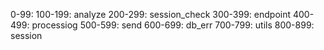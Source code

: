 0-99: 
100-199: analyze
200-299: session_check
300-399: endpoint
400-499: processiog
500-599: send
600-699: db_err
700-799: utils
800-899: session
